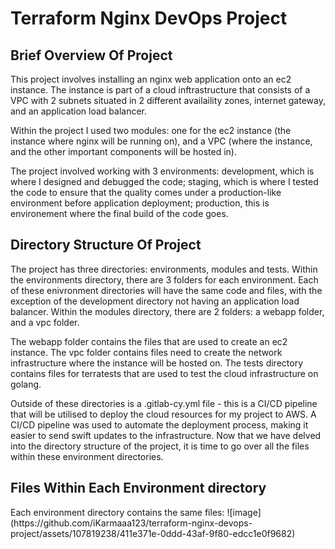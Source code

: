 <h1>Terraform Nginx DevOps Project</h1>

<h2>Brief Overview Of Project</h2>

<p> This project involves installing an nginx web application onto an ec2 instance. The instance is part of a cloud inftrastructure that consists of a VPC with 2 subnets situated in 2 different availaility zones, internet gateway, and an application load balancer.

Within the project I used two modules: one for the ec2 instance (the instance where nginx will be running on), and a VPC (where the instance, and the other important components will be hosted in).  
  
The project involved working with 3 environments: development, which is where I designed and debugged the code; staging, which is where I tested the code to ensure that the quality comes under a production-like environment before application deployment; production, this is environement where the final build of the code goes.</p>

<h2>Directory Structure Of Project</h2>

<p>The project has three directories: environments, modules and tests. Within the environments directory, there are 3 folders for each environment. Each of these enivronment directories will have the same code and files, with the exception of the development directory not having an application load balancer. Within the modules directory, there are 2 folders: a webapp folder, and a vpc folder. 
  
The webapp folder contains the files that are used to create an ec2 instance. The vpc folder contains files need to create the network infrastructure where the instance will be hosted on. The tests directory contains files for terratests that are used to test the cloud infrastructure on golang. 

Outside of these directories is a .gitlab-cy.yml file - this is a CI/CD pipeline that will be utilised to deploy the cloud resources for my project to AWS. A CI/CD pipeline was used to automate the deployment process, making it easier to send swift updates to the infrastructure. Now that we have delved into the directory structure of the project, it is time to go over all the files within these environment directories.
</p>

<h2>Files Within Each Environment directory</h2>

<p> Each environment directory contains the same files: ![image](https://github.com/iKarmaaa123/terraform-nginx-devops-project/assets/107819238/411e371e-0ddd-43af-9f80-edcc1e0f9682)
 </p>

